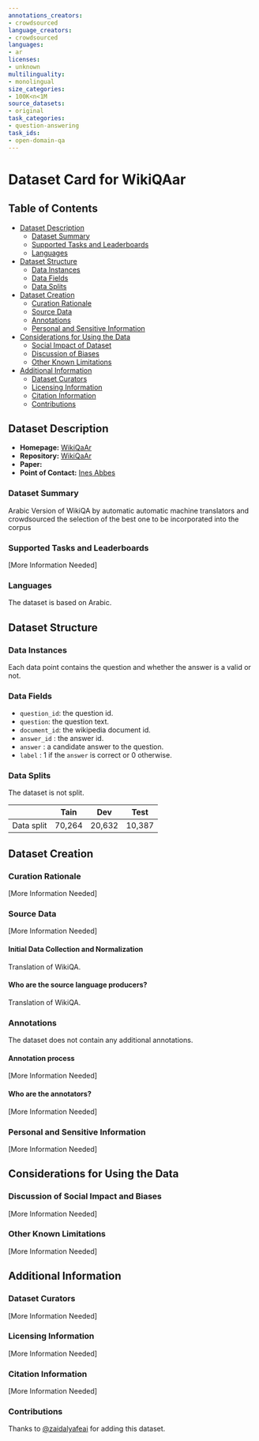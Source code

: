 ```yaml
---
annotations_creators:
- crowdsourced
language_creators:
- crowdsourced
languages:
- ar
licenses:
- unknown
multilinguality:
- monolingual
size_categories:
- 100K<n<1M
source_datasets:
- original
task_categories:
- question-answering
task_ids:
- open-domain-qa
---
```


# Dataset Card for WikiQAar

## Table of Contents
- [Dataset Description](#dataset-description)
  - [Dataset Summary](#dataset-summary)
  - [Supported Tasks and Leaderboards](#supported-tasks-and-leaderboards)
  - [Languages](#languages)
- [Dataset Structure](#dataset-structure)
  - [Data Instances](#data-instances)
  - [Data Fields](#data-fields)
  - [Data Splits](#data-splits)
- [Dataset Creation](#dataset-creation)
  - [Curation Rationale](#curation-rationale)
  - [Source Data](#source-data)
  - [Annotations](#annotations)
  - [Personal and Sensitive Information](#personal-and-sensitive-information)
- [Considerations for Using the Data](#considerations-for-using-the-data)
  - [Social Impact of Dataset](#social-impact-of-dataset)
  - [Discussion of Biases](#discussion-of-biases)
  - [Other Known Limitations](#other-known-limitations)
- [Additional Information](#additional-information)
  - [Dataset Curators](#dataset-curators)
  - [Licensing Information](#licensing-information)
  - [Citation Information](#citation-information)
  - [Contributions](#contributions)

## Dataset Description

- **Homepage:** [WikiQaAr](https://github.com/qcri/WikiQAar)
- **Repository:** [WikiQaAr](https://github.com/qcri/WikiQAar)
- **Paper:** 
- **Point of Contact:** [Ines Abbes
](abbes.ines@yahoo.com)

### Dataset Summary

Arabic Version of WikiQA by automatic automatic machine translators 
and crowdsourced the selection of the best one to be incorporated into the corpus

### Supported Tasks and Leaderboards

[More Information Needed]

### Languages

The dataset is based on Arabic.

## Dataset Structure

### Data Instances

Each data point contains the question and whether the answer is a valid or not.  

### Data Fields

- `question_id`: the question id.
- `question`: the question text.
- `document_id`: the wikipedia document id.
- `answer_id` : the answer id.
- `answer` : a candidate answer to the question. 
- `label` : 1 if the `answer` is correct or 0 otherwise. 

### Data Splits

The dataset is not split. 

|           | Tain   | Dev   | Test  |
|---------- | ------ | ------| ------|
|Data split | 70,264 | 20,632| 10,387|

## Dataset Creation

### Curation Rationale

[More Information Needed]

### Source Data

[More Information Needed]

#### Initial Data Collection and Normalization

Translation of WikiQA. 

#### Who are the source language producers?

Translation of WikiQA.   

### Annotations

The dataset does not contain any additional annotations.

#### Annotation process

[More Information Needed]

#### Who are the annotators?

[More Information Needed]

### Personal and Sensitive Information

[More Information Needed]

## Considerations for Using the Data

### Discussion of Social Impact and Biases

[More Information Needed]

### Other Known Limitations

[More Information Needed]

## Additional Information

### Dataset Curators

[More Information Needed]

### Licensing Information

[More Information Needed]

### Citation Information

[More Information Needed]

### Contributions

Thanks to [@zaidalyafeai](https://github.com/zaidalyafeai) for adding this dataset.